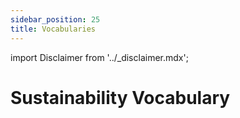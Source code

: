 ```yaml
---
sidebar_position: 25
title: Vocabularies
---
```


import Disclaimer from '../\_disclaimer.mdx';

<Disclaimer />

# Sustainability Vocabulary
